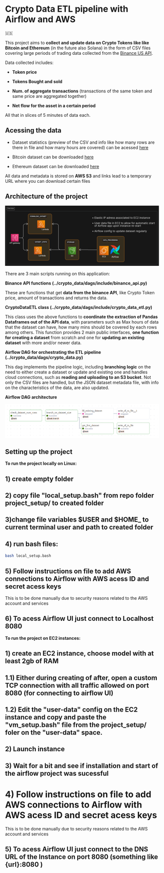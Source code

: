 # Crypto Data ETL pipeline with Airflow and AWS 

:us:

This project aims to **collect and update data on Crypto Tokens like like Bitcoin and Ethereum** (in the future also Solana) in the form of CSV files covering large periods of trading data collected from the [Binance US API](https://docs.binance.us/#introduction).

Data collected includes: 

* **Token price**

* **Tokens Bought and sold**

* **Num. of aggregate transactions** (transactions of the same token and same price are aggregated together)

* **Net flow for the asset in a certain period**

All that in slices of 5 minutes of data each.


## Acessing the data 

* Dataset statistics (preview of the CSV and info like how many rows are there in file and how many hours are covered) can be acessed  [here](https://jr6cd1g42j.execute-api.us-east-2.amazonaws.com/stage1/dashboard)

* Bitcoin dataset can be downloaded  [here](https://czmejpeff7.execute-api.us-east-2.amazonaws.com/geturl?token=btc)

* Ethereum dataset can be downloaded  [here](https://czmejpeff7.execute-api.us-east-2.amazonaws.com/geturl?token=eth)

All data and metadata is stored on **AWS S3** and links lead to a temporary URL where you can download certain files


## Architecture of the project

![](architecture.png)


There are 3 main scripts running on this application:

**Binance API functions (../crypto_data/dags/include/binance_api.py)**

These are functions that get **data from the binance API**, like Crypto Token price, amount of transactions and returns the data.

**CryptoDataETL class (../crypto_data/dags/include/crypto_data_etl.py)**

This class uses the above functions to **coordinate the extraction of Pandas Dataframes out of the API data**, with parameters such as Max hours of data that the dataset can have, how many mins should be covered by each rows among others. This function provides 2 main public interfaces, **one function for creating a dataset** from scratch and one for **updating an existing dataset** with more and/or newer data.

**Airflow DAG for orchestrating the ETL pipeline (../crypto_data/dags/crypto_data.py)**

This dag implements the pipeline logic, including **branching logic** on the need to either create a dataset or update and existing one and handles cloud connections, such as **reading and uploading to an S3 bucket**.
Not only the CSV files are handled, but the JSON dataset metadata file, with info on the characteristics of the data, are also updated.

**Airflow DAG architecture**

![](airflow_dag.png)


## Setting up the project

**To run the project locally on Linux:**

## 1) create empty folder

## 2) copy file "local_setup.bash" from repo folder project_setup/ to created folder

## 3)change file variables $USER and $HOME_ to current terminal user and path to created folder

## 4) run bash files:
```bash
bash local_setup.bash
```

## 5) Follow instructions on file to add AWS connections to Airflow with AWS acess ID and secret acess keys 
This is to be done manually due to security reasons related to the AWS account and services

## 6) To acess Airflow UI just connect to Localhost 8080


**To run the project on EC2 instances:**

## 1) create an EC2 instance, choose model with at least 2gb of RAM

## 1.1) Either during creating of after, open a custom TCP connection with all traffic allowed on port 8080 (for connecting to airflow UI)

## 1.2) Edit the "user-data" config on the EC2 instance and copy and paste the "vm_setup.bash" file from the project_setup/ foler on the "user-data" space.

## 2) Launch instance

## 3) Wait for a bit and see if installation and start of the airflow project was sucessful

# 4) Follow instructions on file to add AWS connections to Airflow with AWS acess ID and secret acess keys 
This is to be done manually due to security reasons related to the AWS account and services

## 5) To acess Airflow UI just connect to the DNS URL of the Instance on port 8080 (something like {url}:8080 )




